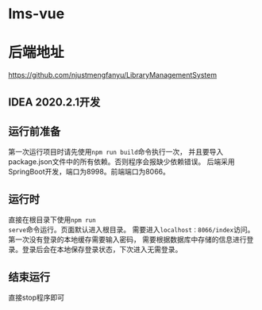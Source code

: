 # lms-vue 

# 后端地址
https://github.com/njustmengfanyu/LibraryManagementSystem

## IDEA 2020.2.1开发

## 运行前准备
第一次运行项目时请先使用<code>npm run build</code>命令执行一次，
并且要导入package.json文件中的所有依赖。否则程序会报缺少依赖错误。
后端采用SpringBoot开发，端口为8998。前端端口为8066。

## 运行时
直接在根目录下使用<code>npm run serve</code>命令运行。页面默认进入根目录。
需要进入`localhost：8066/index`访问。第一次没有登录的本地缓存需要输入密码，
需要根据数据库中存储的信息进行登录。登录后会在本地保存登录状态，下次进入无需登录。

## 结束运行
直接stop程序即可